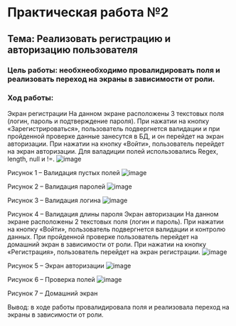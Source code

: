 # Практическая работа №2
## Тема: Реализовать регистрацию и авторизацию пользователя
### Цель работы: необхнеобходимо провалидировать поля и реализовать переход на экраны в зависимости от роли.

### Ход работы:
Экран регистрации
На данном экране расположены 3 текстовых поля (логин, пароль и подтверждение пароля). 
При нажатии на кнопку «Зарегистрироваться», пользователь подвергнется валидации и при пройденной проверке данные занесутся в БД, и он перейдет на экран авторизации.
При нажатии на кнопку «Войти», пользователь перейдет на экран авторизации.
Для валадиции полей использовались Regex, length, null и !=.
 ![image](https://user-images.githubusercontent.com/94557992/201989418-8a2db449-348e-416d-a466-d4798bee573c.png)

Рисунок 1 – Валидация пустых полей
 ![image](https://user-images.githubusercontent.com/94557992/201989444-0ee8dc77-3385-4945-a92d-b8d7cc6c6257.png)

Рисунок 2 – Валидация паролей
 ![image](https://user-images.githubusercontent.com/94557992/201989452-80db1a83-512f-45e5-b2da-c85629fac500.png)

Рисунок 3 – Валидация логина
 ![image](https://user-images.githubusercontent.com/94557992/201989459-9350ea6b-b3c6-4063-92f6-a2570f87cf10.png)

Рисунок 4 – Валидация длины пароля
Экран авторизации
На данном экране расположены 2 текстовых поля (логин и пароль). 
При нажатии на кнопку «Войти», пользователь подвергнется валидации и контролю данных. При пройденной проверке пользователь перейдет на домашний экран в зависимости от роли.
При нажатии на кнопку «Регистрация», пользователь перейдет на экран регистрации.
 ![image](https://user-images.githubusercontent.com/94557992/201989476-aae2c4a1-7e95-46c6-9c99-44f6e46495ae.png)

Рисунок 5 – Экран авторизации
 ![image](https://user-images.githubusercontent.com/94557992/201989483-296812aa-b711-407a-844a-07febffcc778.png)

Рисунок 6 – Проверка полей
 ![image](https://user-images.githubusercontent.com/94557992/201989497-e6261c16-2734-480a-9d54-c8c681b1672e.png)

Рисунок 7 – Домашний экран

Вывод: в ходе работы провалидировала поля и реализовала переход на экраны в зависимости от роли.
